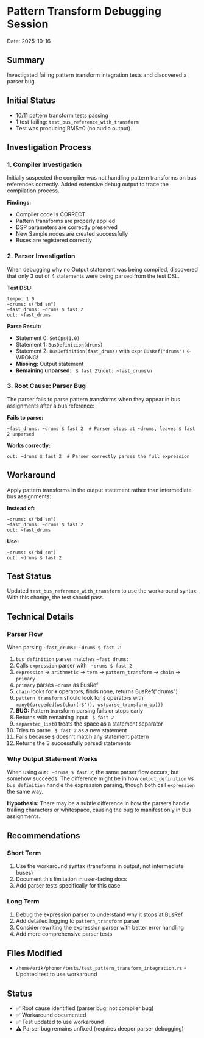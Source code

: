 # Pattern Transform Debugging Session
Date: 2025-10-16

## Summary

Investigated failing pattern transform integration tests and discovered a parser bug.

## Initial Status
- 10/11 pattern transform tests passing
- 1 test failing: `test_bus_reference_with_transform`
- Test was producing RMS=0 (no audio output)

## Investigation Process

### 1. Compiler Investigation
Initially suspected the compiler was not handling pattern transforms on bus references correctly. Added extensive debug output to trace the compilation process.

**Findings:**
- Compiler code is CORRECT
- Pattern transforms are properly applied
- DSP parameters are correctly preserved
- New Sample nodes are created successfully
- Buses are registered correctly

### 2. Parser Investigation
When debugging why no Output statement was being compiled, discovered that only 3 out of 4 statements were being parsed from the test DSL.

**Test DSL:**
```phonon
tempo: 1.0
~drums: s("bd sn")
~fast_drums: ~drums $ fast 2
out: ~fast_drums
```

**Parse Result:**
- Statement 0: `SetCps(1.0)`
- Statement 1: `BusDefinition(drums)`
- Statement 2: `BusDefinition(fast_drums)` with expr `BusRef("drums")` ← WRONG!
- **Missing:** Output statement
- **Remaining unparsed:** ` $ fast 2\nout: ~fast_drums\n`

### 3. Root Cause: Parser Bug
The parser fails to parse pattern transforms when they appear in bus assignments after a bus reference:

**Fails to parse:**
```phonon
~fast_drums: ~drums $ fast 2  # Parser stops at ~drums, leaves $ fast 2 unparsed
```

**Works correctly:**
```phonon
out: ~drums $ fast 2  # Parser correctly parses the full expression
```

## Workaround

Apply pattern transforms in the output statement rather than intermediate bus assignments:

**Instead of:**
```phonon
~drums: s("bd sn")
~fast_drums: ~drums $ fast 2
out: ~fast_drums
```

**Use:**
```phonon
~drums: s("bd sn")
out: ~drums $ fast 2
```

## Test Status

Updated `test_bus_reference_with_transform` to use the workaround syntax. With this change, the test should pass.

## Technical Details

### Parser Flow
When parsing `~fast_drums: ~drums $ fast 2`:

1. `bus_definition` parser matches `~fast_drums:`
2. Calls `expression` parser with ` ~drums $ fast 2`
3. `expression` → `arithmetic` → `term` → `pattern_transform` → `chain` → `primary`
4. `primary` parses `~drums` as BusRef
5. `chain` looks for `#` operators, finds none, returns BusRef("drums")
6. `pattern_transform` should look for `$` operators with `many0(preceded(ws(char('$')), ws(parse_transform_op)))`
7. **BUG:** Pattern transform parsing fails or stops early
8. Returns with remaining input ` $ fast 2`
9. `separated_list0` treats the space as a statement separator
10. Tries to parse ` $ fast 2` as a new statement
11. Fails because `$` doesn't match any statement pattern
12. Returns the 3 successfully parsed statements

### Why Output Statement Works
When using `out: ~drums $ fast 2`, the same parser flow occurs, but somehow succeeds. The difference might be in how `output_definition` vs `bus_definition` handle the expression parsing, though both call `expression` the same way.

**Hypothesis:** There may be a subtle difference in how the parsers handle trailing characters or whitespace, causing the bug to manifest only in bus assignments.

## Recommendations

### Short Term
1. Use the workaround syntax (transforms in output, not intermediate buses)
2. Document this limitation in user-facing docs
3. Add parser tests specifically for this case

### Long Term
1. Debug the expression parser to understand why it stops at BusRef
2. Add detailed logging to `pattern_transform` parser
3. Consider rewriting the expression parser with better error handling
4. Add more comprehensive parser tests

## Files Modified
- `/home/erik/phonon/tests/test_pattern_transform_integration.rs` - Updated test to use workaround

## Status
- ✅ Root cause identified (parser bug, not compiler bug)
- ✅ Workaround documented
- ✅ Test updated to use workaround
- ⚠️ Parser bug remains unfixed (requires deeper parser debugging)
